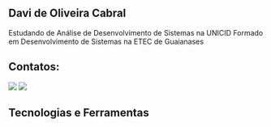 ## Davi de Oliveira Cabral
Estudando de Análise de Desenvolvimento de Sistemas na UNICID
Formado em Desenvolvimento de Sistemas na ETEC de Guaianases

## Contatos:
<div>
  <a href="www.linkedin.com/in/davi-de-oliveira-cabral-6bb8a7254" target="_blank"><img loading="lazy" src="https://img.shields.io/badge/-LinkedIn-%230077B5?style=for-the-badge&logo=linkedin&logoColor=white" target="_blank"></a>
  <a href = "mailto:davicabral361@gmail.com"><img loading="lazy" src="https://img.shields.io/badge/Gmail-D14836?style=for-the-badge&logo=gmail&logoColor=white" target="_blank"></a>
</div>

## Tecnologias e Ferramentas
<i class="devicon-css3-plain colorido"></i>
<i class="devicon-css3-plain colorido"></i>
<!--
**davicabral361/davicabral361** is a ✨ _special_ ✨ repository because its `README.md` (this file) appears on your GitHub profile.

Here are some ideas to get you started:

- 🔭 I’m currently working on ...
- 🌱 I’m currently learning ...
- 👯 I’m looking to collaborate on ...
- 🤔 I’m looking for help with ...
- 💬 Ask me about ...
- 📫 How to reach me: ...
- 😄 Pronouns: ...
- ⚡ Fun fact: ...
-->
